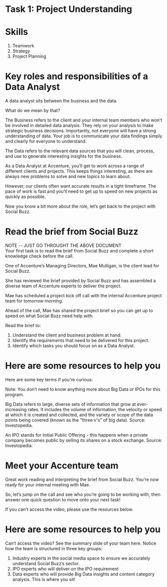 # Task 1: Project Understanding

# Skills 
1. Teamwork
2. Strategy
3. Project Planning 

# Key roles and responsibilities of a Data Analyst
A data analyst sits between the business and the data.

What do we mean by that?

The Business refers to the client and your internal team members who won’t be involved in detailed data analysis.
They rely on your analysis to make strategic business decisions.
Importantly, not everyone will have a strong understanding of data. Your job is to communicate your data findings simply and clearly for everyone to understand.
 
The Data refers to the relevant data sources that you will clean, process, and use to generate interesting insights for the business.

As a Data Analyst at Accenture, you’ll get to work across a range of different clients and projects. This keeps things interesting, as there are always new problems to solve and new topics to learn about.

However, our clients often want accurate results in a tight timeframe. The pace of work is fast and you’ll need to get up to speed on new projects as quickly as possible.

Now you know a bit more about the role, let’s get back to the project with Social Buzz.

# Read the brief from Social Buzz
 NOTE -- JUST GO THROUGHT THE ABOVE DOCUMENT  
Your first task is to read the brief from Social Buzz and complete a short knowledge check before the call. 

One of Accenture’s Managing Directors, Mae Mulligan, is the client lead for Social Buzz.

She has reviewed the brief provided by Social Buzz and has assembled a diverse team of Accenture experts to deliver the project.

Mae has scheduled a project kick off call with the internal Accenture project team for tomorrow morning.

Ahead of the call, Mae has shared the project brief so you can get up to speed on what Social Buzz need help with.

Read the brief to:

1. Understand the client and business problem at hand.
2. Identify the requirements that need to be delivered for this project.
3. Identify which tasks you should focus on as a Data Analyst.

# Here are some resources to help you
Here are some key terms if you're curious:

Note: You don’t need to know anything more about Big Data or IPOs for this program.

Big Data refers to large, diverse sets of information that grow at ever-increasing rates. It includes the volume of information, the velocity or speed at which it is created and collected, and the variety or scope of the data points being covered (known as the "three v's" of big data). Source: Investopedia.

An IPO stands for Initial Public Offering - this happens when a private company becomes public by selling its shares on a stock exchange. Source: Investopedia.

# Meet your Accenture team
Great work reading and interpreting the brief from Social Buzz. You’re now ready for your internal meeting with Mae.

So, let’s jump on the call and see who you’re going to be working with, then answer one quick question to move onto your next task! 

If you can't access the video, please use the resources below.

# Here are some resources to help you
Can’t access the video? See the summary slide of your team here. Notice how the team is structured in three key groups:

1. Industry experts in the social media space to ensure we accurately understand Social Buzz’s sector.
2. IPO experts who will deliver on the IPO requirement
3. Data experts who will provide Big Data insights and content category analysis. This is where you sit! 

